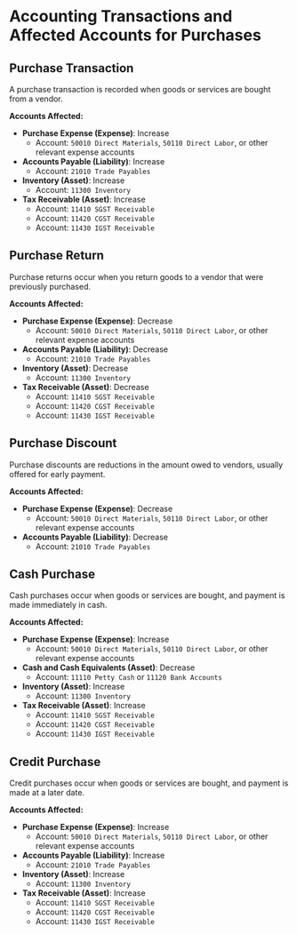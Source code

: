 # Accounting Transactions and Affected Accounts for Purchases

## Purchase Transaction
A purchase transaction is recorded when goods or services are bought from a vendor.

**Accounts Affected:**
- **Purchase Expense (Expense)**: Increase
  - Account: `50010 Direct Materials`, `50110 Direct Labor`, or other relevant expense accounts
- **Accounts Payable (Liability)**: Increase
  - Account: `21010 Trade Payables`
- **Inventory (Asset)**: Increase
  - Account: `11300 Inventory`
- **Tax Receivable (Asset)**: Increase
  - Account: `11410 SGST Receivable`
  - Account: `11420 CGST Receivable`
  - Account: `11430 IGST Receivable`

## Purchase Return
Purchase returns occur when you return goods to a vendor that were previously purchased.

**Accounts Affected:**
- **Purchase Expense (Expense)**: Decrease
  - Account: `50010 Direct Materials`, `50110 Direct Labor`, or other relevant expense accounts
- **Accounts Payable (Liability)**: Decrease
  - Account: `21010 Trade Payables`
- **Inventory (Asset)**: Decrease
  - Account: `11300 Inventory`
- **Tax Receivable (Asset)**: Decrease
  - Account: `11410 SGST Receivable`
  - Account: `11420 CGST Receivable`
  - Account: `11430 IGST Receivable`

## Purchase Discount
Purchase discounts are reductions in the amount owed to vendors, usually offered for early payment.

**Accounts Affected:**
- **Purchase Expense (Expense)**: Decrease
  - Account: `50010 Direct Materials`, `50110 Direct Labor`, or other relevant expense accounts
- **Accounts Payable (Liability)**: Decrease
  - Account: `21010 Trade Payables`

## Cash Purchase
Cash purchases occur when goods or services are bought, and payment is made immediately in cash.

**Accounts Affected:**
- **Purchase Expense (Expense)**: Increase
  - Account: `50010 Direct Materials`, `50110 Direct Labor`, or other relevant expense accounts
- **Cash and Cash Equivalents (Asset)**: Decrease
  - Account: `11110 Petty Cash` or `11120 Bank Accounts`
- **Inventory (Asset)**: Increase
  - Account: `11300 Inventory`
- **Tax Receivable (Asset)**: Increase
  - Account: `11410 SGST Receivable`
  - Account: `11420 CGST Receivable`
  - Account: `11430 IGST Receivable`

## Credit Purchase
Credit purchases occur when goods or services are bought, and payment is made at a later date.

**Accounts Affected:**
- **Purchase Expense (Expense)**: Increase
  - Account: `50010 Direct Materials`, `50110 Direct Labor`, or other relevant expense accounts
- **Accounts Payable (Liability)**: Increase
  - Account: `21010 Trade Payables`
- **Inventory (Asset)**: Increase
  - Account: `11300 Inventory`
- **Tax Receivable (Asset)**: Increase
  - Account: `11410 SGST Receivable`
  - Account: `11420 CGST Receivable`
  - Account: `11430 IGST Receivable`
